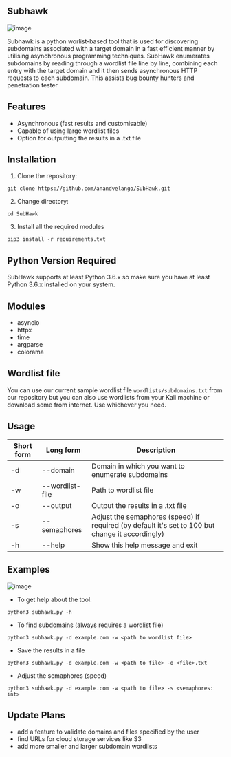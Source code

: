 ## Subhawk
![image](https://user-images.githubusercontent.com/50573902/233224889-92c317b9-64a2-42a7-9f24-345a749c33ce.png)


Subhawk is a python worlist-based tool that is used for discovering subdomains associated with a target domain in a fast efficient manner by utilising asynchronous programming techniques. SubHawk enumerates subdomains by reading through a wordlist file line by line, combining each entry with the target domain and it then sends asynchronous HTTP requests to each subdomain. This assists bug bounty hunters and penetration tester

## Features
- Asynchronous (fast results and customisable)
- Capable of using large wordlist files
- Option for outputting the results in a .txt file

## Installation

1. Clone the repository: 
```
git clone https://github.com/anandvelango/SubHawk.git
```
2. Change directory:
```
cd SubHawk
```
3. Install all the required modules
```
pip3 install -r requirements.txt
```

## Python Version Required
SubHawk supports at least Python 3.6.x so make sure you have at least Python 3.6.x installed on your system.

## Modules
- asyncio
- httpx
- time
- argparse
- colorama

## Wordlist file
You can use our current sample wordlist file `wordlists/subdomains.txt` from our repository but you can also use wordlists from your Kali machine or download some from internet. Use whichever you need.

## Usage

| Short form | Long form       | Description                                              |
|------------|-----------------|----------------------------------------------------------|
| -d         | --domain        | Domain in which you want to enumerate subdomains         |
| -w         | --wordlist-file | Path to wordlist file                                    |
| -o         | --output        | Output the results in a .txt file                        |
| -s         | --semaphores    | Adjust the semaphores (speed) if required (by default it's set to 100 but change it accordingly) |
| -h         | --help          | Show this help message and exit                          |

## Examples
![image](https://user-images.githubusercontent.com/50573902/233226148-5f4e1487-4d03-49d6-8147-c0cad0836ae2.png)
- To get help about the tool:
```
python3 subhawk.py -h
```
- To find subdomains (always requires a wordlist file)
```
python3 subhawk.py -d example.com -w <path to wordlist file>
```
- Save the results in a file
```
python3 subhawk.py -d example.com -w <path to file> -o <file>.txt
```
- Adjust the semaphores (speed)
```
python3 subhawk.py -d example.com -w <path to file> -s <semaphores: int>
```

## Update Plans
- add a feature to validate domains and files specified by the user
- find URLs for cloud storage services like S3
- add more smaller and larger subdomain wordlists
